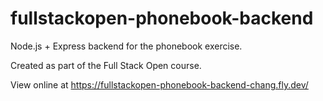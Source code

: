# fullstackopen-phonebook-backend

Node.js + Express backend for the phonebook exercise.

Created as part of the Full Stack Open course.

View online at https://fullstackopen-phonebook-backend-chang.fly.dev/
